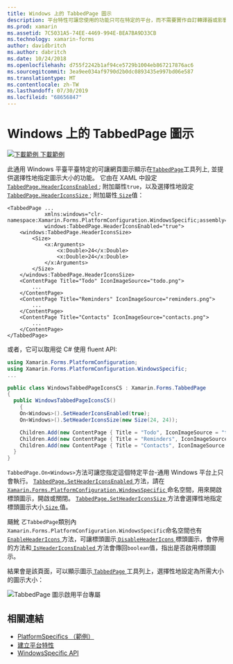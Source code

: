 ```yaml
---
title: Windows 上的 TabbedPage 圖示
description: 平台特性可讓您使用的功能只可在特定的平台，而不需要實作自訂轉譯器或影響。 本文說明如何使用 Windows 平臺特定的, 讓頁面圖示顯示在 TabbedPage 工具列上。
ms.prod: xamarin
ms.assetid: 7C5031A5-74EE-4469-994E-BEA7BA9D33CB
ms.technology: xamarin-forms
author: davidbritch
ms.author: dabritch
ms.date: 10/24/2018
ms.openlocfilehash: d755f2242b1af94ce5729b1004eb867217876ac6
ms.sourcegitcommit: 3ea9ee034af9790d2b0dc0893435e997bd06e587
ms.translationtype: MT
ms.contentlocale: zh-TW
ms.lasthandoff: 07/30/2019
ms.locfileid: "68656847"
---
```

# <a name="tabbedpage-icons-on-windows"></a>Windows 上的 TabbedPage 圖示

[![下載範例](~/media/shared/download.png) 下載範例](https://docs.microsoft.com/samples/xamarin/xamarin-forms-samples/userinterface-platformspecifics)

此通用 Windows 平臺平臺特定的可讓網頁圖示顯示在[`TabbedPage`](xref:Xamarin.Forms.TabbedPage)工具列上, 並提供選擇性地指定圖示大小的功能。 它由在 XAML 中設定[ `TabbedPage.HeaderIconsEnabled` ](xref:Xamarin.Forms.PlatformConfiguration.WindowsSpecific.TabbedPage.HeaderIconsEnabledProperty) ; 附加屬性`true`，以及選擇性地設定[ `TabbedPage.HeaderIconsSize` ](xref:Xamarin.Forms.PlatformConfiguration.WindowsSpecific.TabbedPage.HeaderIconsSizeProperty) ; 附加屬性[ `Size`](xref:Xamarin.Forms.Size)值：

```xaml
<TabbedPage ...
            xmlns:windows="clr-namespace:Xamarin.Forms.PlatformConfiguration.WindowsSpecific;assembly=Xamarin.Forms.Core"
            windows:TabbedPage.HeaderIconsEnabled="true">
    <windows:TabbedPage.HeaderIconsSize>
        <Size>
            <x:Arguments>
                <x:Double>24</x:Double>
                <x:Double>24</x:Double>
            </x:Arguments>
        </Size>
    </windows:TabbedPage.HeaderIconsSize>
    <ContentPage Title="Todo" IconImageSource="todo.png">
        ...
    </ContentPage>
    <ContentPage Title="Reminders" IconImageSource="reminders.png">
        ...
    </ContentPage>
    <ContentPage Title="Contacts" IconImageSource="contacts.png">
        ...
    </ContentPage>
</TabbedPage>
```

或者，它可以取用從 C# 使用 fluent API:

```csharp
using Xamarin.Forms.PlatformConfiguration;
using Xamarin.Forms.PlatformConfiguration.WindowsSpecific;
...

public class WindowsTabbedPageIconsCS : Xamarin.Forms.TabbedPage
{
  public WindowsTabbedPageIconsCS()
    {
    On<Windows>().SetHeaderIconsEnabled(true);
    On<Windows>().SetHeaderIconsSize(new Size(24, 24));

    Children.Add(new ContentPage { Title = "Todo", IconImageSource = "todo.png" });
    Children.Add(new ContentPage { Title = "Reminders", IconImageSource = "reminders.png" });
    Children.Add(new ContentPage { Title = "Contacts", IconImageSource = "contacts.png" });
  }
}
```

`TabbedPage.On<Windows>`方法可讓您指定這個特定平台-通用 Windows 平台上只會執行。 [ `TabbedPage.SetHeaderIconsEnabled` ](xref:Xamarin.Forms.PlatformConfiguration.WindowsSpecific.TabbedPage.SetHeaderIconsEnabled(Xamarin.Forms.IPlatformElementConfiguration{Xamarin.Forms.PlatformConfiguration.Windows,Xamarin.Forms.TabbedPage},System.Boolean))方法，請在[ `Xamarin.Forms.PlatformConfiguration.WindowsSpecific` ](xref:Xamarin.Forms.PlatformConfiguration.WindowsSpecific)命名空間，用來開啟標頭圖示，開啟或關閉。 [ `TabbedPage.SetHeaderIconsSize` ](xref:Xamarin.Forms.PlatformConfiguration.WindowsSpecific.TabbedPage.SetHeaderIconsSize(Xamarin.Forms.IPlatformElementConfiguration{Xamarin.Forms.PlatformConfiguration.Windows,Xamarin.Forms.TabbedPage},Xamarin.Forms.Size))方法會選擇性地指定標頭圖示大小[ `Size` ](xref:Xamarin.Forms.Size)值。

颾魤 ㄛ`TabbedPage`類別內`Xamarin.Forms.PlatformConfiguration.WindowsSpecific`命名空間也有[ `EnableHeaderIcons` ](xref:Xamarin.Forms.PlatformConfiguration.WindowsSpecific.TabbedPage.EnableHeaderIcons*)方法，可讓標頭圖示[ `DisableHeaderIcons` ](xref:Xamarin.Forms.PlatformConfiguration.WindowsSpecific.TabbedPage.DisableHeaderIcons*)標頭圖示，會停用的方法和[ `IsHeaderIconsEnabled` ](xref:Xamarin.Forms.PlatformConfiguration.WindowsSpecific.TabbedPage.IsHeaderIconsEnabled*)方法會傳回`boolean`值，指出是否啟用標頭圖示。

結果會是該頁面，可以顯示圖示[ `TabbedPage` ](xref:Xamarin.Forms.TabbedPage)工具列上，選擇性地設定為所需大小的圖示大小：

![TabbedPage 圖示啟用平台專屬](tabbedpage-icons-images/tabbedpage-icons.png "TabbedPage 圖示啟用平台專屬")

## <a name="related-links"></a>相關連結

- [PlatformSpecifics （範例）](https://docs.microsoft.com/samples/xamarin/xamarin-forms-samples/userinterface-platformspecifics)
- [建立平台特性](~/xamarin-forms/platform/platform-specifics/index.md#creating-platform-specifics)
- [WindowsSpecific API](xref:Xamarin.Forms.PlatformConfiguration.WindowsSpecific)

